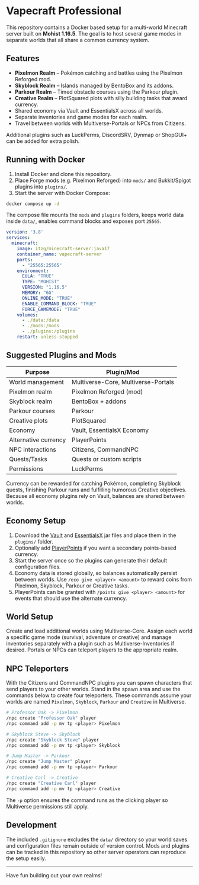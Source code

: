 # Vapecraft Professional

This repository contains a Docker based setup for a multi-world Minecraft server built on **Mohist 1.16.5**. The goal is to host several game modes in separate worlds that all share a common currency system.

## Features

* **Pixelmon Realm** – Pokémon catching and battles using the Pixelmon Reforged mod.
* **Skyblock Realm** – Islands managed by BentoBox and its addons.
* **Parkour Realm** – Timed obstacle courses using the Parkour plugin.
* **Creative Realm** – PlotSquared plots with silly building tasks that award currency.
* Shared economy via Vault and EssentialsX across all worlds.
* Separate inventories and game modes for each realm.
* Travel between worlds with Multiverse-Portals or NPCs from Citizens.

Additional plugins such as LuckPerms, DiscordSRV, Dynmap or ShopGUI+ can be added for extra polish.

## Running with Docker

1. Install Docker and clone this repository.
2. Place Forge mods (e.g. Pixelmon Reforged) into `mods/` and Bukkit/Spigot plugins into `plugins/`.
3. Start the server with Docker Compose:

```bash
docker compose up -d
```

The compose file mounts the `mods` and `plugins` folders, keeps world data inside `data/`, enables command blocks and exposes port `25565`.

```yaml
version: '3.8'
services:
  minecraft:
    image: itzg/minecraft-server:java17
    container_name: vapecraft-server
    ports:
      - "25565:25565"
    environment:
      EULA: "TRUE"
      TYPE: "MOHIST"
      VERSION: "1.16.5"
      MEMORY: "6G"
      ONLINE_MODE: "TRUE"
      ENABLE_COMMAND_BLOCK: "TRUE"
      FORCE_GAMEMODE: "TRUE"
    volumes:
      - ./data:/data
      - ./mods:/mods
      - ./plugins:/plugins
    restart: unless-stopped
```

## Suggested Plugins and Mods

| Purpose                  | Plugin/Mod                      |
|--------------------------|---------------------------------|
| World management         | Multiverse-Core, Multiverse-Portals |
| Pixelmon realm           | Pixelmon Reforged (mod)          |
| Skyblock realm           | BentoBox + addons               |
| Parkour courses          | Parkour                          |
| Creative plots           | PlotSquared                      |
| Economy                  | Vault, EssentialsX Economy       |
| Alternative currency     | PlayerPoints                     |
| NPC interactions         | Citizens, CommandNPC            |
| Quests/Tasks             | Quests or custom scripts         |
| Permissions              | LuckPerms                        |

Currency can be rewarded for catching Pokémon, completing Skyblock quests, finishing Parkour runs and fulfilling humorous Creative objectives. Because all economy plugins rely on Vault, balances are shared between worlds.

## Economy Setup

1. Download the [Vault](https://dev.bukkit.org/projects/vault) and [EssentialsX](https://essentialsx.net/downloads.html) jar files and place them in the `plugins/` folder.
2. Optionally add [PlayerPoints](https://www.spigotmc.org/resources/playerpoints.80745/) if you want a secondary points-based currency.
3. Start the server once so the plugins can generate their default configuration files.
4. Economy data is stored globally, so balances automatically persist between worlds. Use `/eco give <player> <amount>` to reward coins from Pixelmon, Skyblock, Parkour or Creative tasks.
5. PlayerPoints can be granted with `/points give <player> <amount>` for events that should use the alternate currency.

## World Setup

Create and load additional worlds using Multiverse-Core. Assign each world a specific game mode (survival, adventure or creative) and manage inventories separately with a plugin such as Multiverse-Inventories if desired. Portals or NPCs can teleport players to the appropriate realm.

## NPC Teleporters

With the Citizens and CommandNPC plugins you can spawn characters that send
players to your other worlds. Stand in the spawn area and use the commands
below to create four teleporters. These commands assume your worlds are named
`Pixelmon`, `Skyblock`, `Parkour` and `Creative` in Multiverse.

```bash
# Professor Oak -> Pixelmon
/npc create "Professor Oak" player
/npc command add -p mv tp <player> Pixelmon

# Skyblock Steve -> Skyblock
/npc create "Skyblock Steve" player
/npc command add -p mv tp <player> Skyblock

# Jump Master -> Parkour
/npc create "Jump Master" player
/npc command add -p mv tp <player> Parkour

# Creative Carl -> Creative
/npc create "Creative Carl" player
/npc command add -p mv tp <player> Creative
```

The `-p` option ensures the command runs as the clicking player so Multiverse
permissions still apply.

## Development

The included `.gitignore` excludes the `data/` directory so your world saves and configuration files remain outside of version control. Mods and plugins can be tracked in this repository so other server operators can reproduce the setup easily.

---

Have fun building out your own realms!
